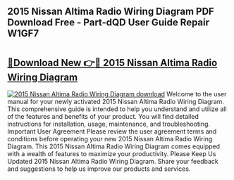 ## 2015 Nissan Altima Radio Wiring Diagram PDF Download Free - Part-dQD User Guide Repair W1GF7

# <h2><a href="http://dfqc3a.blite.top/?on=2015+Nissan+Altima+Radio+Wiring+Diagram">🔗Download New 👉🔴 2015 Nissan Altima Radio Wiring Diagram</a></h2>

[![2015 Nissan Altima Radio Wiring Diagram download](https://i.imgur.com/lujVjoI.png)](http://dfqc3a.blite.top/?on=2015+Nissan+Altima+Radio+Wiring+Diagram)
Welcome to the user manual for your newly activated 2015 Nissan Altima Radio Wiring Diagram. This comprehensive guide is intended to help you understand and utilize all of the features and benefits of your product. You will find detailed instructions for installation, usage, maintenance, and troubleshooting. Important User Agreement Please review the user agreement terms and conditions before operating your new 2015 Nissan Altima Radio Wiring Diagram. This 2015 Nissan Altima Radio Wiring Diagram comes equipped with a wealth of features to maximize your productivity. Please Keep Us Updated 2015 Nissan Altima Radio Wiring Diagram. Share your feedback and suggestions to help us improve our products and services.
